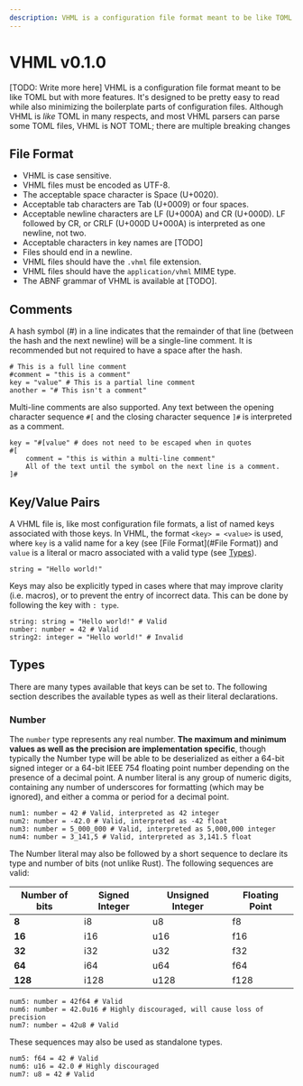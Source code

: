 ```yaml
---
description: VHML is a configuration file format meant to be like TOML but with more features.
---
```


# VHML v0.1.0

[TODO: Write more here] VHML is a configuration file format meant to be like TOML but with more features. It's designed to be pretty easy to read while also minimizing the boilerplate parts of configuration files. Although VHML is *like* TOML in many respects, and most VHML parsers can parse some TOML files, VHML is NOT TOML; there are multiple breaking changes

## File Format

- VHML is case sensitive.
- VHML files must be encoded as UTF-8.
- The acceptable space character is Space (U+0020).
- Acceptable tab characters are Tab (U+0009) or four spaces.
- Acceptable newline characters are LF (U+000A) and CR (U+000D). LF followed by CR, or CRLF (U+000D U+000A) is interpreted as one newline, not two.
- Acceptable characters in key names are [TODO]
- Files should end in a newline.
- VHML files should have the `.vhml` file extension.
- VHML files should have the `application/vhml` MIME type.
- The ABNF grammar of VHML is available at [TODO].



## Comments

A hash symbol (#) in a line indicates that the remainder of that line (between the hash and the next newline) will be a single-line comment. It is recommended but not required to have a space after the hash.

```
# This is a full line comment
#comment = "this is a comment"
key = "value" # This is a partial line comment
another = "# This isn't a comment"
```

Multi-line comments are also supported. Any text between the opening character sequence `#[` and the closing character sequence `]#` is interpreted as a comment.

```
key = "#[value" # does not need to be escaped when in quotes
#[
	comment = "this is within a multi-line comment"
	All of the text until the symbol on the next line is a comment.
]#
```

## Key/Value Pairs

A VHML file is, like most configuration file formats, a list of named keys associated with those keys. In VHML, the format `<key> = <value>` is used, where `key` is a valid name for a key (see [File Format](#File Format)) and `value` is a literal or macro associated with a valid type (see [Types](#Types)).

```
string = "Hello world!"
```

Keys may also be explicitly typed in cases where that may improve clarity (i.e. macros), or to prevent the entry of incorrect data. This can be done by following the key with `: type`.

```
string: string = "Hello world!" # Valid
number: number = 42 # Valid
string2: integer = "Hello world!" # Invalid
```



##  Types

There are many types available that keys can be set to. The following section describes the available types as well as their literal declarations.

### Number

The `number` type represents any real number. **The maximum and minimum values as well as the precision are implementation specific**, though typically the Number type will be able to be deserialized as either a 64-bit signed integer or a 64-bit IEEE 754 floating point number depending on the presence of a decimal point. A number literal is any group of numeric digits, containing any number of underscores for formatting (which may be ignored), and either a comma or period for a decimal point.

```
num1: number = 42 # Valid, interpreted as 42 integer
num2: number = -42.0 # Valid, interpreted as -42 float
num3: number = 5_000_000 # Valid, interpreted as 5,000,000 integer
num4: number = 3_141,5 # Valid, interpreted as 3,141.5 float
```

The Number literal may also be followed by a short sequence to declare its type and number of bits (not unlike Rust). The following sequences are valid:

| **Number of bits** | **Signed Integer** | **Unsigned Integer** | **Floating Point** |
| ------------------ | ------------------ | -------------------- | ------------------ |
| **8**              | i8                 | u8                   | f8                 |
| **16**             | i16                | u16                  | f16                |
| **32**             | i32                | u32                  | f32                |
| **64**             | i64                | u64                  | f64                |
| **128**            | i128               | u128                 | f128               |

```
num5: number = 42f64 # Valid
num6: number = 42.0u16 # Highly discouraged, will cause loss of precision
num7: number = 42u8 # Valid
```

These sequences may also be used as standalone types.

```
num5: f64 = 42 # Valid
num6: u16 = 42.0 # Highly discouraged
num7: u8 = 42 # Valid
```

